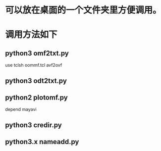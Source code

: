 # 可以放在桌面的一个文件夹里方便调用。
# 调用方法如下
## python3 omf2txt.py  
  use tclsh oommf.tcl avf2ovf 
## python3 odt2txt.py
## python2 plotomf.py  
  depend mayavi
## python3 credir.py 
## python3.x nameadd.py 
